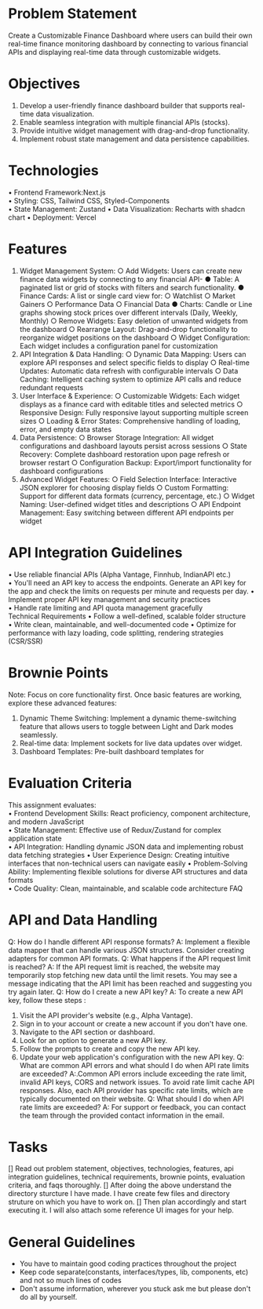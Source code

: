 # Problem Statement
Create a Customizable Finance Dashboard where users can build their 
own real-time finance monitoring dashboard by connecting to various 
financial APIs and displaying real-time data through customizable 
widgets.

# Objectives
1. Develop a user-friendly finance dashboard builder that 
supports real-time data visualization. 
2. Enable seamless integration with multiple financial APIs 
(stocks). 
3. Provide intuitive widget management with drag-and-drop 
functionality. 
4. Implement robust state management and data persistence 
capabilities. 

# Technologies 
• Frontend Framework:Next.js  
• Styling: CSS, Tailwind CSS, Styled-Components  
• State Management: Zustand 
• Data Visualization: Recharts with shadcn chart 
• Deployment: Vercel

# Features 

1. Widget Management System: 
○ Add Widgets: Users can create new finance data widgets by 
connecting to any financial API- 
● Table: A paginated list or grid of stocks with filters 
and search functionality. 
● Finance Cards: A list or single card view for: 
○ Watchlist 
○ Market Gainers 
○ Performance Data 
○ Financial Data 
● Charts: Candle or Line graphs showing stock prices over 
different intervals (Daily, Weekly, Monthly) 
○ Remove Widgets: Easy deletion of unwanted widgets from the 
dashboard 
○ Rearrange Layout: Drag-and-drop functionality to reorganize 
widget positions on the dashboard 
○ Widget Configuration: Each widget includes a configuration panel 
for customization
2. API Integration & Data Handling: 
○ Dynamic Data Mapping: Users can explore API responses and select 
specific fields to display 
○ Real-time Updates: Automatic data refresh with configurable 
intervals 
○ Data Caching: Intelligent caching system to optimize API calls 
and reduce redundant requests 
3. User Interface & Experience: 
○ Customizable Widgets: Each widget displays as a finance card with 
editable titles and selected metrics 
○ Responsive Design: Fully responsive layout supporting multiple 
screen sizes 
○ Loading & Error States: Comprehensive handling of loading, error, 
and empty data states 
4. Data Persistence: 
○ Browser Storage Integration: All widget configurations and 
dashboard layouts persist across sessions 
○ State Recovery: Complete dashboard restoration upon page refresh 
or browser restart 
○ Configuration Backup: Export/import functionality for dashboard 
configurations 
5. Advanced Widget Features: 
○ Field Selection Interface: Interactive JSON explorer for choosing 
display fields 
○ Custom Formatting: Support for different data formats (currency, 
percentage, etc.) 
○ Widget Naming: User-defined widget titles and descriptions 
○ API Endpoint Management: Easy switching between different API 
endpoints per widget 

# API Integration Guidelines 
• Use reliable financial APIs (Alpha Vantage, Finnhub,  IndianAPI 
etc.)  
• You'll need an API key to access the endpoints. Generate an API 
key for the app and check the limits on requests per minute and 
requests per day. 
• Implement proper API key management and security practices  
• Handle rate limiting and API quota management gracefully  
Technical Requirements 
• Follow a well-defined, scalable folder structure  
• Write clean, maintainable, and well-documented code 
• Optimize for performance with lazy loading, code splitting, 
rendering strategies (CSR/SSR) 
# Brownie Points  
Note: Focus on core functionality first. Once basic features are 
working, explore these advanced features: 
1. Dynamic Theme Switching: Implement a dynamic theme-switching 
feature that allows users to toggle between Light and Dark 
modes seamlessly. 
2. Real-time data: Implement sockets for live data updates over 
widget. 
3. Dashboard Templates: Pre-built dashboard templates for  
# Evaluation Criteria 
This assignment evaluates:  
• Frontend Development Skills: React proficiency, component 
architecture, and modern JavaScript  
• State Management: Effective use of Redux/Zustand for complex 
application state  
• API Integration: Handling dynamic JSON data and implementing 
robust data fetching strategies 
• User Experience Design: Creating intuitive interfaces that 
non-technical users can navigate easily 
• Problem-Solving Ability: Implementing flexible solutions for 
diverse API structures and data formats  
• Code Quality: Clean, maintainable, and scalable code architecture 
FAQ 
# API and Data Handling 
Q: How do I handle different API response formats? 
A: Implement a flexible data mapper that can handle various JSON 
structures. Consider creating adapters for common API formats. 
Q: What happens if the API request limit is reached? 
A: If the API request limit is reached, the website may temporarily 
stop fetching new data until the limit resets. You may see a message 
indicating that the API limit has been reached and suggesting you 
try again later. 
Q: How do I create a new API key? 
A: To create a new API key, follow these steps : 
1. Visit the API provider's website (e.g., Alpha Vantage). 
2. Sign in to your account or create a new account if you don't 
have one. 
3. Navigate to the API section or dashboard. 
4. Look for an option to generate a new API key. 
5. Follow the prompts to create and copy the new API key. 
6. Update your web application's configuration with the new API 
key. 
Q: What are common API errors and what should I do when API rate 
limits are exceeded? 
A:.Common API errors include exceeding the rate limit, invalid API 
keys, CORS and network issues. To avoid rate limit cache API 
responses. Also, each API provider has specific rate limits, which 
are typically documented on their website. 
Q: What should I do when API rate limits are exceeded? 
A:  For support or feedback, you can contact the team through the 
provided contact information in the email.

# Tasks
[] Read out problem statement, objectives, technologies, features, api integration guidelines, technical requirements, brownie points, evaluation criteria, and faqs thoroughly.
[] After doing the above understand the directory sturcture I have made. I have create few files and directory struture on which you have to work on.
[] Then plan accordingly and start executing it. I will also attach some reference UI images for your help.

# General Guidelines
- You have to maintain good coding practices throughout the project
- Keep code separate(constants, interfaces/types, lib, components, etc) and not so much lines of codes
- Don't assume information, wherever you stuck ask me but please don't do all by yourself.